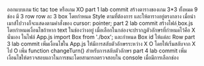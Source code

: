 ออกแบบเกม tic tac toe หรือเกม XO
part 1 lab commit 
    สร้างตารางของเกม 3*3 ทั้งหมด 9 ช่อง 
    มี 3 row row ละ 3 box
    โดยกำหนด Style ตามที่ต้องการ และให้ตารางอยู่ตรงกลาง 
    เมื่อนำเมาส์ไปวางก็จะแสดงตามคำสั่งของ cursor: pointer; 
part 2 lab commit
    สร้างไฟล์ ฺbox.js โดยกำหนดเงื่อนไขถ้าหาก text ในช่องว่างอยู่ 
    เมื่อเลือกในกล่องจะปรากฎตัวอักษรที่กำหนดไว้คือ X นั่นเอง 
    ในไฟล์ App.js import Box from './box'; และกำหนด  Box id ให้แต่ละ Row
part 3 lab commit
    เพิ่มเงื่อนไขใน App.js ให้มีการสลับตัวอักษรระหว่าง X O โดยให้เริ่มสลับจาก X ไป O
    เพิ่ม function changeTurn() สำหรับการสลับตัวอักษร
part 4 lab commit
    เพิ่มเงื่อนไขให้ตรวจสอบแถวในการชนะโดยสามารถตรวจสอบใน console เมื่อมีการเลือกช่อง